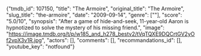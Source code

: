 {"tmdb_id": 107150, "title": "The Armoire", "original_title": "The Armoire", "slug_title": "the-armoire", "date": "2009-09-14", "genre": [""], "score": "5.0/10", "synopsis": "After a game of hide-and-seek, 11-year-old Aaron is hypnotized to solve the mystery of his missing friend.", "image": "https://image.tmdb.org/t/p/w185_and_h278_bestv2/tVqTQXE9DQCrtGV2yOf2vpX3v1R.jpg", "actors": [], "comments": [], "recommandations_id": [], "youtube_key": "notfound"}